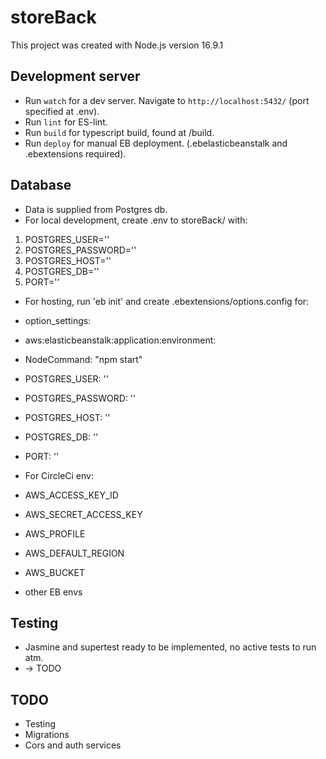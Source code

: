 # storeBack

This project was created with Node.js version 16.9.1

## Development server

* Run `watch` for a dev server. Navigate to `http://localhost:5432/` (port specified at .env).
* Run `lint` for ES-lint.
* Run `build` for typescript build, found at /build.
* Run `deploy` for manual EB deployment. (.ebelasticbeanstalk and .ebextensions required).

## Database

* Data is supplied from Postgres db.
* For local development, create .env to storeBack/ with:
1. POSTGRES_USER=''
2. POSTGRES_PASSWORD=''
3. POSTGRES_HOST=''
4. POSTGRES_DB=''
5. PORT=''

* For hosting, run 'eb init' and create .ebextensions/options.config for:
* option_settings:
* aws:elasticbeanstalk:application:environment:
* NodeCommand: "npm start"
* POSTGRES_USER: ''
* POSTGRES_PASSWORD: ''
* POSTGRES_HOST: ''
* POSTGRES_DB: ''
* PORT: ''

* For CircleCi env:
* AWS_ACCESS_KEY_ID
* AWS_SECRET_ACCESS_KEY
* AWS_PROFILE
* AWS_DEFAULT_REGION
* AWS_BUCKET
* other EB envs

## Testing

* Jasmine and supertest ready to be implemented, no active tests to run atm.
* -> TODO

## TODO

* Testing
* Migrations
* Cors and auth services